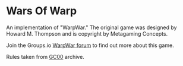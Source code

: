 # Wars Of Warp
An implementation of "WarpWar."
The original game was designed by Howard M. Thompson and is copyright by Metagaming Concepts.

Join the Groups.io [WarpWar forum](https://groups.io/g/warpwar/messages) to find out more about this game.

Rules taken from [GC00](http://www.contrib.andrew.cmu.edu/usr/gc00/reviews/warpwar.html) archive.
